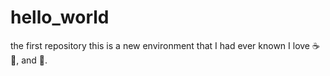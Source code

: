 # hello_world
the first repository
this is a new environment that I had ever known
I love ☕ :pizza:, and :dancer:.
